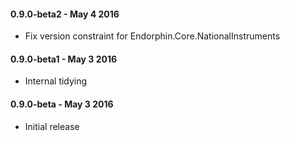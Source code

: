 #### 0.9.0-beta2 - May 4 2016
* Fix version constraint for Endorphin.Core.NationalInstruments

#### 0.9.0-beta1 - May 3 2016
* Internal tidying

#### 0.9.0-beta - May 3 2016
* Initial release
